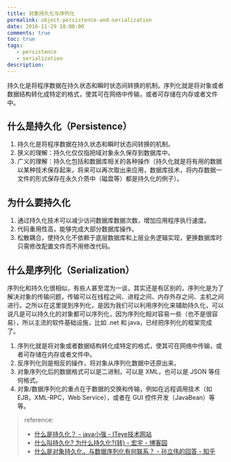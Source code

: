 ```yaml
---
title: 对象持久化与序列化
permalink: object-persistence-and-serialization
date: 2016-11-29 18:00:00
comments: true
toc: true
tags:
   - persistence
   - serialization
description:
---
```

持久化是将程序数据在持久状态和瞬时状态间转换的机制。序列化就是将对象或者数据结构转化成特定的格式，使其可在网络中传输，或者可存储在内存或者文件中。

## 什么是持久化（Persistence）
1. 持久化是将程序数据在持久状态和瞬时状态间转换的机制。
2. 狭义的理解：持久化仅仅指把域对象永久保存到数据库中。
3. 广义的理解：持久化包括和数据库相关的各种操作（持久化就是将有用的数据以某种技术保存起来，将来可以再次取出来应用，数据库技术，将内存数据一文件的形式保存在永久介质中（磁盘等）都是持久化的例子）。

## 为什么要持久化
1. 通过持久化技术可以减少访问数据库数据次数，增加应用程序执行速度。
2. 代码重用性高，能够完成大部分数据库操作。
3. 松散耦合，使持久化不依赖于底层数据库和上层业务逻辑实现，更换数据库时只需修改配置文件而不用修改代码。

<!-- more -->

## 什么是序列化（Serialization）
序列化和持久化很相似，有些人甚至混为一谈，其实还是有区别的，序列化是为了解决对象的传输问题，传输可以在线程之间、进程之间、内存外存之间、主机之间进行。之所以在这里提到序列化，是因为我们可以利用序列化来辅助持久化，可以说凡是可以持久化的对象都可以序列化，因为序列化相对容易一些（也不是很容易），所以主流的软件基础设施，比如 .net 和 java，已经把序列化的框架完成了。

1. 序列化就是将对象或者数据结构转化成特定的格式，使其可在网络中传输，或者可存储在内存或者文件中。
2. 反序列化则是相反的操作，将对象从序列化数据中还原出来。
3. 对象序列化后的数据格式可以是二进制，可以是 XML，也可以是 JSON 等任何格式。
4. 对象/数据序列化的重点在于数据的交换和传输，例如在远程调用技术（如 EJB，XML-RPC，Web Service），或者在 GUI 控件开发（JavaBean）等等。

> reference:
> - [什么是持久化？ - java小强 - ITeye技术网站](http://cuisuqiang.iteye.com/blog/2038656)
> - [什么叫持久化? 为什么持久化?(转) - 宏宇 - 博客园](http://www.cnblogs.com/cuihongyu3503319/archive/2007/12/17/1002875.html)
> - [什么是对象持久化，与数据序列化有何联系？ - 孙立伟的回答 - 知乎](https://www.zhihu.com/question/20706270/answer/15919891)
